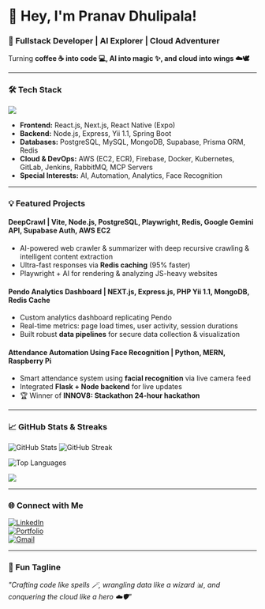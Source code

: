 # 👋 Hey, I'm Pranav Dhulipala!  

### 🚀 Fullstack Developer | AI Explorer | Cloud Adventurer  

Turning **coffee ☕ into code 💻, AI into magic ✨, and cloud into wings ☁️🕊️**  

---

### 🛠️ Tech Stack

<p align="left">
  <img src="https://skillicons.dev/icons?i=c,cpp,python,java,go,js,php,react,reactnative,nextjs,nodejs,express,mongodb,postgres,supabase,redis,aws,docker,kubernetes,git" />
</p>

- **Frontend:** React.js, Next.js, React Native (Expo)  
- **Backend:** Node.js, Express, Yii 1.1, Spring Boot  
- **Databases:** PostgreSQL, MySQL, MongoDB, Supabase, Prisma ORM, Redis  
- **Cloud & DevOps:** AWS (EC2, ECR), Firebase, Docker, Kubernetes, GitLab, Jenkins, RabbitMQ, MCP Servers  
- **Special Interests:** AI, Automation, Analytics, Face Recognition  

---

### 💡 Featured Projects

#### **DeepCrawl** | Vite, Node.js, PostgreSQL, Playwright, Redis, Google Gemini API, Supabase Auth, AWS EC2
- AI-powered web crawler & summarizer with deep recursive crawling & intelligent content extraction  
- Ultra-fast responses via **Redis caching** (95% faster)  
- Playwright + AI for rendering & analyzing JS-heavy websites  

#### **Pendo Analytics Dashboard** | NEXT.js, Express.js, PHP Yii 1.1, MongoDB, Redis Cache
- Custom analytics dashboard replicating Pendo  
- Real-time metrics: page load times, user activity, session durations  
- Built robust **data pipelines** for secure data collection & visualization  

#### **Attendance Automation Using Face Recognition** | Python, MERN, Raspberry Pi
- Smart attendance system using **facial recognition** via live camera feed  
- Integrated **Flask + Node backend** for live updates  
- 🏆 Winner of **INNOV8: Stackathon 24-hour hackathon**  

---

### 📈 GitHub Stats & Streaks

<p align="left">
  <img src="https://github-readme-stats.vercel.app/api?username=pranavdhulipala0&show_icons=true&theme=tokyonight&count_private=true" alt="GitHub Stats"/>
  <img src="https://github-readme-streak-stats.herokuapp.com/?user=pranavdhulipala0&theme=tokyonight" alt="GitHub Streak"/>
</p>

<p align="left">
  <img src="https://github-readme-stats.vercel.app/api/top-langs/?username=pranavdhulipala0&layout=compact&theme=tokyonight" alt="Top Languages"/>
</p>

<p align="left">
  <img src="https://github-profile-trophy.vercel.app/?username=pranavdhulipala0&theme=tokyonight&row=1&column=7&margin-w=5" />
</p>

---

### 🌐 Connect with Me

[![LinkedIn](https://img.shields.io/badge/LinkedIn-blue?logo=linkedin&logoColor=white)](https://linkedin.com/in/pranavdhulipala0)  
[![Portfolio](https://img.shields.io/badge/Portfolio-black?logo=firefox&logoColor=white)](https://your-portfolio.com)  
[![Gmail](https://img.shields.io/badge/Gmail-red?logo=gmail&logoColor=white)](mailto:your.email@example.com)  

---

### 🎯 Fun Tagline

*"Crafting code like spells 🪄, wrangling data like a wizard 📊, and conquering the cloud like a hero ☁️🛡️"*  
